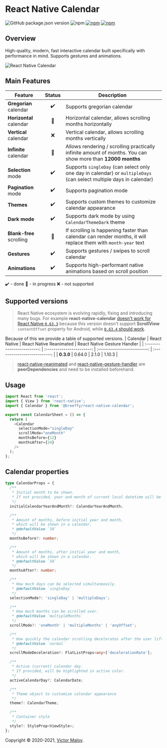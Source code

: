# React Native Calendar

![GitHub package.json version](https://img.shields.io/github/package-json/v/breeffy/react-native-calendar?color=blue&style=flat-square)
![npm](https://img.shields.io/npm/v/@breeffy/react-native-calendar?color=yellow&label=npm%40latest&style=flat-square) [![npm](https://img.shields.io/github/license/breeffy/react-native-calendar?color=green&style=flat-square)](https://github.com/breeffy/react-native-calendar/blob/main/LICENSE) [![npm](https://img.shields.io/badge/types-Typescript-blue?style=flat-square)](https://www.npmjs.com/package/@gorhom/bottom-sheet)

## Overview

High-quality, modern, fast interactive calendar built specifically with performance in mind. Supports gestures and animations.

![React Native Calendar](./preview.gif)

## Main Features

| Feature                  |       Status       | Description                                                                                                         |
| ------------------------ | :----------------: | ------------------------------------------------------------------------------------------------------------------- |
| **Gregorian** calendar   | :heavy_check_mark: | Supports gregorian calendar                                                                                         |
| **Horizontal** calendar  |   :construction:   | Horizontal calendar, allows scrolling months horizontally                                                           |
| **Vertical** calendar    |        :x:         | Vertical calendar, allows scrolling months vertically                                                               |
| **Infinite** calendar    |   :construction:   | Allows rendering / scrolling practically infinite amount of months. You can show more than **12000 months**         |
| **Selection** mode       | :heavy_check_mark: | Supports `singleDay` (can select only one day in calendar) or `multipleDays` (can select multiple days in calendar) |
| **Pagination** mode      | :heavy_check_mark: | Supports pagination mode                                                                                            |
| **Themes**               | :heavy_check_mark: | Supports custom themes to customize calendar appearance                                                             |
| **Dark mode**            | :heavy_check_mark: | Supports dark mode by using `CalendarThemeDark` theme                                                               |
| **Blank-free** scrolling |   :construction:   | If scrolling is happening faster than calendar can render months, it will replace them with `month-year` text       |
| **Gestures**             | :heavy_check_mark: | Supports gestures / swipes to scroll calendar                                                                       |
| **Animations**           | :heavy_check_mark: | Supports high-performant native animations based on scroll position                                                 |

:heavy_check_mark: - done
:construction: - in progress
:x: - not supported

## Supported versions
> React Native ecosystem is evolving rapidly, fixing and introducing many bugs. For example **react-native-calendar** [doesn't work for React Native `0.63.3`](https://github.com/facebook/react-native/issues/30533) because this version doesn't support **ScrollView** `contentOffset` property for Android, while [`0.63.4` should work](https://github.com/facebook/react-native/commit/ed29ba13f97f240c91fdf6c0ef3fb601046697b9). 

Because of this we provide a table of supported versions.
| Calendar                   |       React Native        |   React Native Reanimated   | React Native Gesture Handler |
| :------------------------: | :-----------------------: | :-------------------------: | :--------------------------: |
| **0.3.0**                  | 0.64.0                | 2.1.0                   | 1.10.3                   |

> [react-native-reanimated](https://github.com/software-mansion/react-native-reanimated) and [react-native-gesture-handler](https://github.com/software-mansion/react-native-gesture-handler) are **peerDependencies** and need to be installed beforehand.

## Usage

```ts
import React from 'react';
import { View } from 'react-native';
import { Calendar } from '@breeffy/react-native-calendar';

export const CalendarSheet = () => {
  return (
    <Calendar
      selectionMode="singleDay"
      scrollMode="oneMonth"
      monthsBefore={12}
      monthsAfter={24}
    />
  );
};
```

## Calendar properties

```ts
type CalendarProps = {
  /**
   * Initial month to be shown.
   * If not provided, year and month of current local datetime will be selected.
   */
  initialCalendarYearAndMonth?: CalendarYearAndMonth;

  /**
   * Amount of months, before initial year and month,
   * which will be shown in a calendar.
   * @defaultValue `50`
   */
  monthsBefore?: number;

  /**
   * Amount of months, after initial year and month,
   * which will be shown in a calendar.
   * @defaultValue `50`
   */
  monthsAfter?: number;

  /**
   * How much days can be selected simultaneously.
   * @defaultValue `singleDay`
   */
  selectionMode?: 'singleDay' | 'multipleDays';

  /**
   * How much months can be scrolled over.
   * @defaultValue `multipleMonths`
   */
  scrollMode?: 'oneMonth' | 'multipleMonths' | 'anyOffset';

  /**
   * How quickly the calendar scrolling decelerates after the user lifts their finger.
   * @defaultValue `normal`
   */
  scrollModeDeceleration?: FlatListProps<any>['decelerationRate'];

  /**
   * Active (current) calendar day.
   * If provided, will be highlighted in active color.
   */
  activeCalendarDay?: CalendarDate;

  /**
   * Theme object to customize calendar appearance
   */
  theme?: CalendarTheme;

  /**
   * Container style
   */
  style?: StyleProp<ViewStyle>;
};
```

Copyright © 2020-2021, [Victor Malov](https://github.com/likern).
